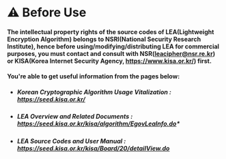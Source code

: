 
# :warning: Before Use

#### The intellectual property rights of the source codes of LEA(Lightweight Encryption Algorithm) belongs to NSRI(National Security Research Institute), hence before using/modifying/distributing LEA for commercial purposes, you must contact and consult with NSR(leacipher@nsr.re.kr) or KISA(Korea Internet Security Agency, https://www.kisa.or.kr/) first.

#### You're able to get useful information from the pages below:
  - ##### *Korean Cryptographic Algorithm Usage Vitalization : https://seed.kisa.or.kr/*
  - ##### LEA Overview and Related Documents : https://seed.kisa.or.kr/kisa/algorithm/EgovLeaInfo.do*
  - ##### *LEA Source Codes and User Manual : https://seed.kisa.or.kr/kisa/Board/20/detailView.do*  

